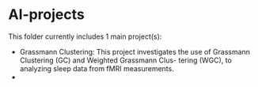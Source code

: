 # AI-projects
This folder currently includes 1 main project(s):
- Grassmann Clustering: This project investigates the use of Grassmann Clustering (GC) and Weighted Grassmann Clus- tering (WGC), to analyzing sleep data from fMRI measurements.
- 
